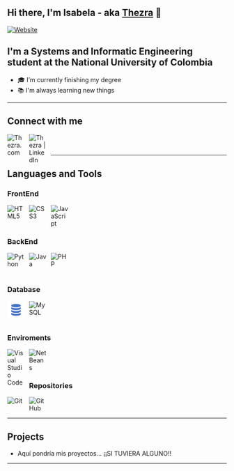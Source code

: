 ## Hi there, I'm Isabela - aka [Thezra][website] 👋

[![Website](https://img.shields.io/website?label=Thezra.com&style=for-the-badge&url=https%3A%2F%2FThezra.com)](https://Thezra.com)

## I'm a Systems and Informatic Engineering student at the National University of Colombia

- 🎓 I’m currently finishing my degree
- 📚 I'm always learning new things

---
## **Connect with me**


[<img align="left" style="padding-right:10px;" alt="Thezra.com" width="40px" src="https://raw.githubusercontent.com/Thezra/Logos/main/WebPage.png?token=AHWSCKVTYY6M2TS32H5C67LBAM2OU" />][website]
[<img align="left" style="padding-right:10px;" alt="Thezra | LinkedIn" width="40px" src="https://cdn.jsdelivr.net/npm/simple-icons@v3/icons/linkedin.svg" />][linkedin]
<br />
<br />

---

## **Languages and Tools**

### **FrontEnd**

<img align="left" style="padding-right:10px;" alt="HTML5" width="40px" src="https://raw.githubusercontent.com/Thezra/Logos/main/html.png?token=AHWSCKR3WQ5CBKPMFVSCH7DBAM2PG" />
<img align="left" style="padding-right:10px;" alt="CSS3" width="40px" src="https://raw.githubusercontent.com/Thezra/Logos/main/css.png?token=AHWSCKRZ2HT34ER2VFLUDUDBAM2O6" />
<img align="left" style="padding-right:10px;" alt="JavaScript" width="40px" src="https://raw.githubusercontent.com/Thezra/Logos/main/JS.png?token=AHWSCKQ5IMBYWPAVZEDV5LLBAM2KO" />

<br />
<br />
<br />

### **BackEnd**

<img align="left" style="padding-right:10px;" alt="Python" width="40px" src="https://raw.githubusercontent.com/Thezra/Logos/main/Python.png?token=AHWSCKWQDU5FQDQRM6S6HXLBAM2ME" />
<img align="left" style="padding-right:10px;" alt="Java" width="40px" src="https://raw.githubusercontent.com/Thezra/Logos/main/Java.png?token=AHWSCKQPARZ4NGQGV2HPXGTBAM2K2" />
<img align="left" style="padding-right:10px;" alt="PHP" width="40px" src="https://raw.githubusercontent.com/Thezra/Logos/main/PHP.png?token=AHWSCKRCTOVQFTOQKTJBGQ3BAM4BI" />

<br />
<br />
<br />

### **Database**

<img align="left" style="padding-right:10px;" alt="SQL" width="40px" src="https://raw.githubusercontent.com/github/explore/80688e429a7d4ef2fca1e82350fe8e3517d3494d/topics/sql/sql.png" />
<img align="left" style="padding-right:10px;" alt="MySQL" width="40px" src="https://raw.githubusercontent.com/Thezra/Logos/main/MySQL.png?token=AHWSCKTYHXKVSGVSOHY6CJTBAM4PC" />

<br />
<br />
<br />

### **Enviroments**

<img align="left" style="padding-right:10px;" alt="Visual Studio Code" width="40px" src="https://raw.githubusercontent.com/Thezra/Logos/main/VisualStudioCode.png?token=AHWSCKWCG266AVCFECSZNG3BAM2OI" />
<img align="left" style="padding-right:10px;" alt="NetBeans" width="40px" src="https://raw.githubusercontent.com/Thezra/Logos/main/NetBeans.png?token=AHWSCKRQ63P5CC5BMT624XDBAM2LO" />

<br />
<br />
<br />

### **Repositories**

<img align="left" style="padding-right:10px;" alt="Git" width="40px" src="https://raw.githubusercontent.com/Thezra/Logos/main/Git.png?token=AHWSCKQKFTJBPU5BR2USVTTBAM4AQ" />
<img align="left" style="padding-right:10px;" alt="GitHub" width="40px" src="https://raw.githubusercontent.com/Thezra/Logos/main/GitHub.png?token=AHWSCKTH53GFI5G7RCW3FUDBAM4BA" />

<!-- <img align="left" alt="Node.js" width="40px" src="https://raw.githubusercontent.com/github/explore/80688e429a7d4ef2fca1e82350fe8e3517d3494d/topics/nodejs/nodejs.png" />
<img align="left" alt="MongoDB" width="40px" src="https://raw.githubusercontent.com/github/explore/80688e429a7d4ef2fca1e82350fe8e3517d3494d/topics/mongodb/mongodb.png" />
<img align="left" alt="React" width="40px" src="https://raw.githubusercontent.com/github/explore/80688e429a7d4ef2fca1e82350fe8e3517d3494d/topics/react/react.png" />

<img align="left" alt="Gatsby" width="40px" src="https://raw.githubusercontent.com/github/explore/e94815998e4e0713912fed477a1f346ec04c3da2/topics/gatsby/gatsby.png" />
<img align="left" alt="GraphQL" width="40px" src="https://raw.githubusercontent.com/github/explore/80688e429a7d4ef2fca1e82350fe8e3517d3494d/topics/graphql/graphql.png" />
<img align="left" alt="Deno" width="40px" src="https://raw.githubusercontent.com/github/explore/361e2821e2dea67711cde99c9c40ed357061cf27/topics/deno/deno.png" />
<img align="left" alt="Sass" width="40px" src="https://raw.githubusercontent.com/github/explore/80688e429a7d4ef2fca1e82350fe8e3517d3494d/topics/sass/sass.png" /> -->

<br />
<br />

---
## **Projects**
- Aquí pondría mis proyectos... ¡¡SI TUVIERA ALGUNO!!

---

[website]: https://Thezra.com
[linkedin]: https://www.linkedin.com/in/isabela-lujan-jaramillo-012212197/